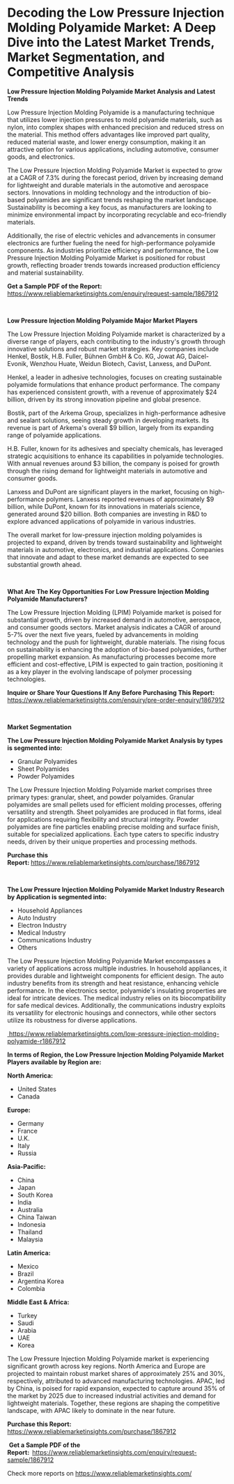 <p><h1>Decoding the Low Pressure Injection Molding Polyamide Market: A Deep Dive into the Latest Market Trends, Market Segmentation, and Competitive Analysis</h1></p><p><strong>Low Pressure Injection Molding Polyamide Market Analysis and Latest Trends</strong></p>
<p><p>Low Pressure Injection Molding Polyamide is a manufacturing technique that utilizes lower injection pressures to mold polyamide materials, such as nylon, into complex shapes with enhanced precision and reduced stress on the material. This method offers advantages like improved part quality, reduced material waste, and lower energy consumption, making it an attractive option for various applications, including automotive, consumer goods, and electronics.</p><p>The Low Pressure Injection Molding Polyamide Market is expected to grow at a CAGR of 7.3% during the forecast period, driven by increasing demand for lightweight and durable materials in the automotive and aerospace sectors. Innovations in molding technology and the introduction of bio-based polyamides are significant trends reshaping the market landscape. Sustainability is becoming a key focus, as manufacturers are looking to minimize environmental impact by incorporating recyclable and eco-friendly materials.</p><p>Additionally, the rise of electric vehicles and advancements in consumer electronics are further fueling the need for high-performance polyamide components. As industries prioritize efficiency and performance, the Low Pressure Injection Molding Polyamide Market is positioned for robust growth, reflecting broader trends towards increased production efficiency and material sustainability.</p></p>
<p><strong>Get a Sample PDF of the Report:&nbsp;</strong> <a href="https://www.reliablemarketinsights.com/enquiry/request-sample/1867912?utm_campaign=2118&utm_medium=2&utm_source=Github&utm_content=ia&utm_term=04022025&utm_id=low-pressure-injection-molding-polyamide">https://www.reliablemarketinsights.com/enquiry/request-sample/1867912</a></p>
<p>&nbsp;</p>
<p><strong>Low Pressure Injection Molding Polyamide Major Market Players</strong></p>
<p><p>The Low Pressure Injection Molding Polyamide market is characterized by a diverse range of players, each contributing to the industry's growth through innovative solutions and robust market strategies. Key companies include Henkel, Bostik, H.B. Fuller, Bühnen GmbH & Co. KG, Jowat AG, Daicel-Evonik, Wenzhou Huate, Weidun Biotech, Cavist, Lanxess, and DuPont.</p><p>Henkel, a leader in adhesive technologies, focuses on creating sustainable polyamide formulations that enhance product performance. The company has experienced consistent growth, with a revenue of approximately $24 billion, driven by its strong innovation pipeline and global presence.</p><p>Bostik, part of the Arkema Group, specializes in high-performance adhesive and sealant solutions, seeing steady growth in developing markets. Its revenue is part of Arkema's overall $9 billion, largely from its expanding range of polyamide applications.</p><p>H.B. Fuller, known for its adhesives and specialty chemicals, has leveraged strategic acquisitions to enhance its capabilities in polyamide technologies. With annual revenues around $3 billion, the company is poised for growth through the rising demand for lightweight materials in automotive and consumer goods.</p><p>Lanxess and DuPont are significant players in the market, focusing on high-performance polymers. Lanxess reported revenues of approximately $9 billion, while DuPont, known for its innovations in materials science, generated around $20 billion. Both companies are investing in R&D to explore advanced applications of polyamide in various industries.</p><p>The overall market for low-pressure injection molding polyamides is projected to expand, driven by trends toward sustainability and lightweight materials in automotive, electronics, and industrial applications. Companies that innovate and adapt to these market demands are expected to see substantial growth ahead.</p></p>
<p>&nbsp;</p>
<p><strong>What Are The Key Opportunities For Low Pressure Injection Molding Polyamide Manufacturers?</strong></p>
<p><p>The Low Pressure Injection Molding (LPIM) Polyamide market is poised for substantial growth, driven by increased demand in automotive, aerospace, and consumer goods sectors. Market analysis indicates a CAGR of around 5-7% over the next five years, fueled by advancements in molding technology and the push for lightweight, durable materials. The rising focus on sustainability is enhancing the adoption of bio-based polyamides, further propelling market expansion. As manufacturing processes become more efficient and cost-effective, LPIM is expected to gain traction, positioning it as a key player in the evolving landscape of polymer processing technologies.</p></p>
<p><strong>Inquire or Share Your Questions If Any Before Purchasing This Report:</strong> <a href="https://www.reliablemarketinsights.com/enquiry/pre-order-enquiry/1867912?utm_campaign=2118&utm_medium=2&utm_source=Github&utm_content=ia&utm_term=04022025&utm_id=low-pressure-injection-molding-polyamide">https://www.reliablemarketinsights.com/enquiry/pre-order-enquiry/1867912</a></p>
<p>&nbsp;</p>
<p><strong>Market Segmentation</strong></p>
<p><strong>The Low Pressure Injection Molding Polyamide Market Analysis by types is segmented into:</strong></p>
<p><ul><li>Granular Polyamides</li><li>Sheet Polyamides</li><li>Powder Polyamides</li></ul></p>
<p><p>The Low Pressure Injection Molding Polyamide market comprises three primary types: granular, sheet, and powder polyamides. Granular polyamides are small pellets used for efficient molding processes, offering versatility and strength. Sheet polyamides are produced in flat forms, ideal for applications requiring flexibility and structural integrity. Powder polyamides are fine particles enabling precise molding and surface finish, suitable for specialized applications. Each type caters to specific industry needs, driven by their unique properties and processing methods.</p></p>
<p><strong>Purchase this Report:&nbsp;</strong><a href="https://www.reliablemarketinsights.com/purchase/1867912?utm_campaign=2118&utm_medium=2&utm_source=Github&utm_content=ia&utm_term=04022025&utm_id=low-pressure-injection-molding-polyamide">https://www.reliablemarketinsights.com/purchase/1867912</a></p>
<p>&nbsp;</p>
<p><strong>The Low Pressure Injection Molding Polyamide Market Industry Research by Application is segmented into:</strong></p>
<p><ul><li>Household Appliances</li><li>Auto Industry</li><li>Electron Industry</li><li>Medical Industry</li><li>Communications Industry</li><li>Others</li></ul></p>
<p><p>The Low Pressure Injection Molding Polyamide Market encompasses a variety of applications across multiple industries. In household appliances, it provides durable and lightweight components for efficient design. The auto industry benefits from its strength and heat resistance, enhancing vehicle performance. In the electronics sector, polyamide's insulating properties are ideal for intricate devices. The medical industry relies on its biocompatibility for safe medical devices. Additionally, the communications industry exploits its versatility for electronic housings and connectors, while other sectors utilize its robustness for diverse applications.</p></p>
<p><a href="https://www.reliablemarketinsights.com/low-pressure-injection-molding-polyamide-r1867912?utm_campaign=2118&utm_medium=2&utm_source=Github&utm_content=ia&utm_term=04022025&utm_id=low-pressure-injection-molding-polyamide">&nbsp;https://www.reliablemarketinsights.com/low-pressure-injection-molding-polyamide-r1867912</a></p>
<p><strong>In terms of Region, the Low Pressure Injection Molding Polyamide Market Players available by Region are:</strong></p>
<p>
    <p> <strong> North America: </strong>
        <ul>
            <li>United States</li>
            <li>Canada</li>
        </ul>
        </p> 
    <p> <strong> Europe: </strong>
        <ul>
            <li>Germany</li>
            <li>France</li>
            <li>U.K.</li>
            <li>Italy</li>
            <li>Russia</li>
        </ul>
        </p> 
    <p> <strong> Asia-Pacific: </strong>
        <ul>
            <li>China</li>
            <li>Japan</li>
            <li>South Korea</li>
            <li>India</li>
            <li>Australia</li>
            <li>China Taiwan</li>
            <li>Indonesia</li>
            <li>Thailand</li>
            <li>Malaysia</li>
        </ul>
        </p> 
    <p> <strong> Latin America: </strong>
        <ul>
            <li>Mexico</li>
            <li>Brazil</li>
            <li>Argentina Korea</li>
            <li>Colombia</li>
        </ul>
        </p> 
    <p> <strong> Middle East & Africa: </strong>
        <ul>
            <li>Turkey</li>
            <li>Saudi</li>
            <li>Arabia</li>
            <li>UAE</li>
            <li>Korea</li>
        </ul>
    </p>
    </p>
<p><p>The Low Pressure Injection Molding Polyamide market is experiencing significant growth across key regions. North America and Europe are projected to maintain robust market shares of approximately 25% and 30%, respectively, attributed to advanced manufacturing technologies. APAC, led by China, is poised for rapid expansion, expected to capture around 35% of the market by 2025 due to increased industrial activities and demand for lightweight materials. Together, these regions are shaping the competitive landscape, with APAC likely to dominate in the near future.</p></p>
<p><strong>Purchase this Report: </strong><a href="https://www.reliablemarketinsights.com/purchase/1867912?utm_campaign=2118&utm_medium=2&utm_source=Github&utm_content=ia&utm_term=04022025&utm_id=low-pressure-injection-molding-polyamide">https://www.reliablemarketinsights.com/purchase/1867912</a></p>
<p>&nbsp;<strong>Get a Sample PDF of the Report:&nbsp;&nbsp;</strong><a href="https://www.reliablemarketinsights.com/enquiry/request-sample/1867912?utm_campaign=2118&utm_medium=2&utm_source=Github&utm_content=ia&utm_term=04022025&utm_id=low-pressure-injection-molding-polyamide">https://www.reliablemarketinsights.com/enquiry/request-sample/1867912</a></p>
<p><strong></strong></p>
<p>Check more reports on <a href="https://www.reliablemarketinsights.com/?utm_campaign=2118&utm_medium=2&utm_source=Github&utm_content=ia&utm_term=04022025&utm_id=low-pressure-injection-molding-polyamide">https://www.reliablemarketinsights.com/</a></p>